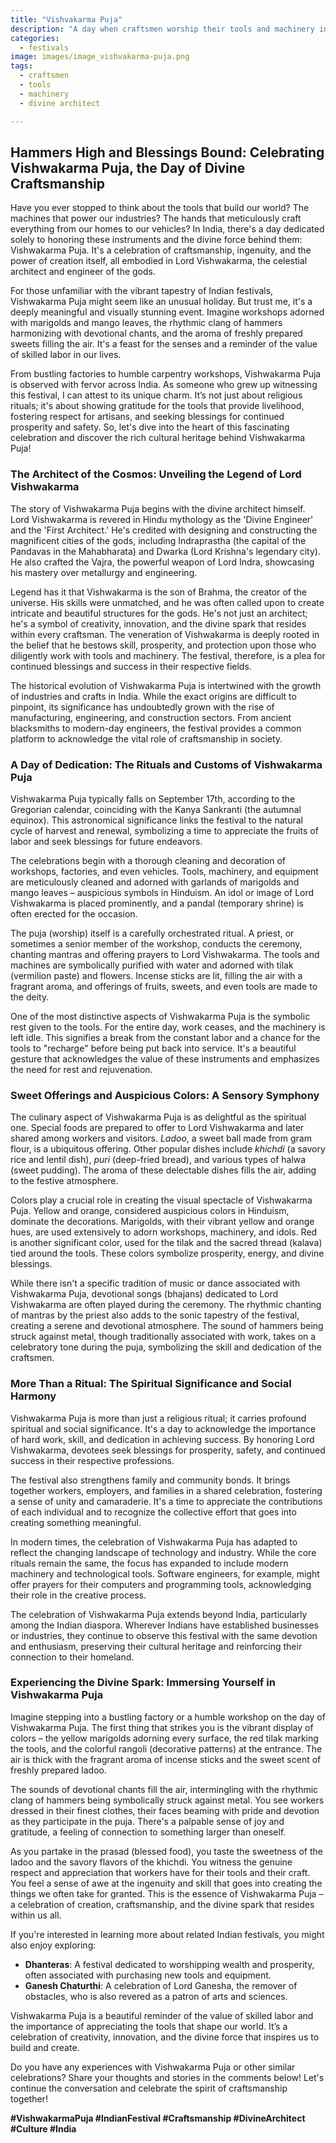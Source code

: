 ```yaml
---
title: "Vishvakarma Puja"
description: "A day when craftsmen worship their tools and machinery in honor of Vishvakarma, the divine architect and deity of all craftsmen and architects."
categories:
  - festivals
image: images/image_vishvakarma-puja.png
tags:
  - craftsmen
  - tools
  - machinery
  - divine architect

---
```


## Hammers High and Blessings Bound: Celebrating Vishwakarma Puja, the Day of Divine Craftsmanship

Have you ever stopped to think about the tools that build our world? The machines that power our industries? The hands that meticulously craft everything from our homes to our vehicles? In India, there's a day dedicated solely to honoring these instruments and the divine force behind them: Vishwakarma Puja. It's a celebration of craftsmanship, ingenuity, and the power of creation itself, all embodied in Lord Vishwakarma, the celestial architect and engineer of the gods.

For those unfamiliar with the vibrant tapestry of Indian festivals, Vishwakarma Puja might seem like an unusual holiday. But trust me, it's a deeply meaningful and visually stunning event. Imagine workshops adorned with marigolds and mango leaves, the rhythmic clang of hammers harmonizing with devotional chants, and the aroma of freshly prepared sweets filling the air. It's a feast for the senses and a reminder of the value of skilled labor in our lives.

From bustling factories to humble carpentry workshops, Vishwakarma Puja is observed with fervor across India. As someone who grew up witnessing this festival, I can attest to its unique charm. It’s not just about religious rituals; it's about showing gratitude for the tools that provide livelihood, fostering respect for artisans, and seeking blessings for continued prosperity and safety. So, let's dive into the heart of this fascinating celebration and discover the rich cultural heritage behind Vishwakarma Puja!

### The Architect of the Cosmos: Unveiling the Legend of Lord Vishwakarma

The story of Vishwakarma Puja begins with the divine architect himself. Lord Vishwakarma is revered in Hindu mythology as the 'Divine Engineer' and the 'First Architect.' He's credited with designing and constructing the magnificent cities of the gods, including Indraprastha (the capital of the Pandavas in the Mahabharata) and Dwarka (Lord Krishna's legendary city). He also crafted the Vajra, the powerful weapon of Lord Indra, showcasing his mastery over metallurgy and engineering.

Legend has it that Vishwakarma is the son of Brahma, the creator of the universe. His skills were unmatched, and he was often called upon to create intricate and beautiful structures for the gods. He's not just an architect; he's a symbol of creativity, innovation, and the divine spark that resides within every craftsman. The veneration of Vishwakarma is deeply rooted in the belief that he bestows skill, prosperity, and protection upon those who diligently work with tools and machinery. The festival, therefore, is a plea for continued blessings and success in their respective fields.

The historical evolution of Vishwakarma Puja is intertwined with the growth of industries and crafts in India. While the exact origins are difficult to pinpoint, its significance has undoubtedly grown with the rise of manufacturing, engineering, and construction sectors. From ancient blacksmiths to modern-day engineers, the festival provides a common platform to acknowledge the vital role of craftsmanship in society.

### A Day of Dedication: The Rituals and Customs of Vishwakarma Puja

Vishwakarma Puja typically falls on September 17th, according to the Gregorian calendar, coinciding with the Kanya Sankranti (the autumnal equinox). This astronomical significance links the festival to the natural cycle of harvest and renewal, symbolizing a time to appreciate the fruits of labor and seek blessings for future endeavors.

The celebrations begin with a thorough cleaning and decoration of workshops, factories, and even vehicles. Tools, machinery, and equipment are meticulously cleaned and adorned with garlands of marigolds and mango leaves – auspicious symbols in Hinduism. An idol or image of Lord Vishwakarma is placed prominently, and a pandal (temporary shrine) is often erected for the occasion.

The puja (worship) itself is a carefully orchestrated ritual. A priest, or sometimes a senior member of the workshop, conducts the ceremony, chanting mantras and offering prayers to Lord Vishwakarma. The tools and machines are symbolically purified with water and adorned with tilak (vermilion paste) and flowers. Incense sticks are lit, filling the air with a fragrant aroma, and offerings of fruits, sweets, and even tools are made to the deity.

One of the most distinctive aspects of Vishwakarma Puja is the symbolic rest given to the tools. For the entire day, work ceases, and the machinery is left idle. This signifies a break from the constant labor and a chance for the tools to "recharge" before being put back into service. It's a beautiful gesture that acknowledges the value of these instruments and emphasizes the need for rest and rejuvenation.

### Sweet Offerings and Auspicious Colors: A Sensory Symphony

The culinary aspect of Vishwakarma Puja is as delightful as the spiritual one. Special foods are prepared to offer to Lord Vishwakarma and later shared among workers and visitors. *Ladoo*, a sweet ball made from gram flour, is a ubiquitous offering. Other popular dishes include *khichdi* (a savory rice and lentil dish), *puri* (deep-fried bread), and various types of halwa (sweet pudding). The aroma of these delectable dishes fills the air, adding to the festive atmosphere.

Colors play a crucial role in creating the visual spectacle of Vishwakarma Puja. Yellow and orange, considered auspicious colors in Hinduism, dominate the decorations. Marigolds, with their vibrant yellow and orange hues, are used extensively to adorn workshops, machinery, and idols. Red is another significant color, used for the tilak and the sacred thread (kalava) tied around the tools. These colors symbolize prosperity, energy, and divine blessings.

While there isn't a specific tradition of music or dance associated with Vishwakarma Puja, devotional songs (bhajans) dedicated to Lord Vishwakarma are often played during the ceremony. The rhythmic chanting of mantras by the priest also adds to the sonic tapestry of the festival, creating a serene and devotional atmosphere. The sound of hammers being struck against metal, though traditionally associated with work, takes on a celebratory tone during the puja, symbolizing the skill and dedication of the craftsmen.

### More Than a Ritual: The Spiritual Significance and Social Harmony

Vishwakarma Puja is more than just a religious ritual; it carries profound spiritual and social significance. It's a day to acknowledge the importance of hard work, skill, and dedication in achieving success. By honoring Lord Vishwakarma, devotees seek blessings for prosperity, safety, and continued success in their respective professions.

The festival also strengthens family and community bonds. It brings together workers, employers, and families in a shared celebration, fostering a sense of unity and camaraderie. It's a time to appreciate the contributions of each individual and to recognize the collective effort that goes into creating something meaningful.

In modern times, the celebration of Vishwakarma Puja has adapted to reflect the changing landscape of technology and industry. While the core rituals remain the same, the focus has expanded to include modern machinery and technological tools. Software engineers, for example, might offer prayers for their computers and programming tools, acknowledging their role in the creative process.

The celebration of Vishwakarma Puja extends beyond India, particularly among the Indian diaspora. Wherever Indians have established businesses or industries, they continue to observe this festival with the same devotion and enthusiasm, preserving their cultural heritage and reinforcing their connection to their homeland.

### Experiencing the Divine Spark: Immersing Yourself in Vishwakarma Puja

Imagine stepping into a bustling factory or a humble workshop on the day of Vishwakarma Puja. The first thing that strikes you is the vibrant display of colors – the yellow marigolds adorning every surface, the red tilak marking the tools, and the colorful rangoli (decorative patterns) at the entrance. The air is thick with the fragrant aroma of incense sticks and the sweet scent of freshly prepared ladoo.

The sounds of devotional chants fill the air, intermingling with the rhythmic clang of hammers being symbolically struck against metal. You see workers dressed in their finest clothes, their faces beaming with pride and devotion as they participate in the puja. There's a palpable sense of joy and gratitude, a feeling of connection to something larger than oneself.

As you partake in the prasad (blessed food), you taste the sweetness of the ladoo and the savory flavors of the khichdi. You witness the genuine respect and appreciation that workers have for their tools and their craft. You feel a sense of awe at the ingenuity and skill that goes into creating the things we often take for granted. This is the essence of Vishwakarma Puja – a celebration of creation, craftsmanship, and the divine spark that resides within us all.

If you're interested in learning more about related Indian festivals, you might also enjoy exploring:

*   **Dhanteras**: A festival dedicated to worshipping wealth and prosperity, often associated with purchasing new tools and equipment.
*   **Ganesh Chaturthi**: A celebration of Lord Ganesha, the remover of obstacles, who is also revered as a patron of arts and sciences.

Vishwakarma Puja is a beautiful reminder of the value of skilled labor and the importance of appreciating the tools that shape our world. It’s a celebration of creativity, innovation, and the divine force that inspires us to build and create.

Do you have any experiences with Vishwakarma Puja or other similar celebrations? Share your thoughts and stories in the comments below! Let's continue the conversation and celebrate the spirit of craftsmanship together!

**#VishwakarmaPuja #IndianFestival #Craftsmanship #DivineArchitect #Culture #India**

